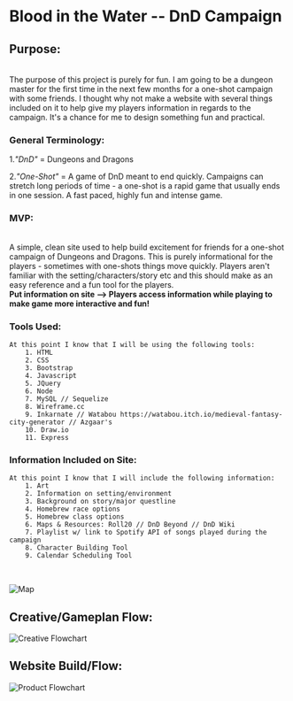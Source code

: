 # Blood in the Water -- DnD Campaign #



## Purpose: ##
<br>
    The purpose of this project is purely for fun.  I am going to be a dungeon master for 
    the first time in the next few months for a one-shot campaign with some friends.  I thought why not make a website with several things included on it to help give my players information in regards to the campaign.  It's a chance for me to design something fun and practical.  
    

### General Terminology: ###
1._"DnD"_ = Dungeons and Dragons

2._"One-Shot"_ = A game of DnD meant to end quickly.  Campaigns can stretch long periods of time - a one-shot is a rapid game that usually ends in one session.  A fast paced, highly fun and intense game. 


### MVP: ###
<br>
    A simple, clean site used to help build excitement for friends for a one-shot campaign of Dungeons and Dragons.  This is purely informational for the players - sometimes with one-shots things move quickly.  Players aren't familiar with the setting/characters/story etc and this should make as an easy reference and a fun tool for the players.  
<br>
 <strong>Put information on site
 --> Players access information while playing to make game more interactive and fun!</strong>




### Tools Used: ###
    At this point I know that I will be using the following tools: 
        1. HTML
        2. CSS
        3. Bootstrap
        4. Javascript
        5. JQuery
        6. Node
        7. MySQL // Sequelize
        8. Wireframe.cc
        9. Inkarnate // Watabou https://watabou.itch.io/medieval-fantasy-city-generator // Azgaar's 
        10. Draw.io
        11. Express

    

### Information Included on Site: ###
    At this point I know that I will include the following information: 
        1. Art
        2. Information on setting/environment
        3. Background on story/major questline
        4. Homebrew race options
        5. Homebrew class options
        6. Maps & Resources: Roll20 // DnD Beyond // DnD Wiki
        7. Playlist w/ link to Spotify API of songs played during the campaign
        8. Character Building Tool
        9. Calendar Scheduling Tool
<br>

![Map](https://github.com/framples33/campaign/blob/master/images/Map.png)

## Creative/Gameplan Flow:
![Creative Flowchart](https://github.com/framples33/campaign/blob/master/organization_tools/Blood%20in%20the%20Water%20Flowchart%20PNG.png)

        
## Website Build/Flow: 
![Product Flowchart](https://github.com/framples33/campaign/blob/master/organization_tools/Website%20Structure_Build.png)